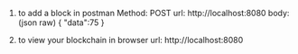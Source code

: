 1. to add a block
in postman
Method: POST
url: http://localhost:8080
body:(json raw)
{
    "data":75
}

2. to view your blockchain
in browser
url: http://localhost:8080